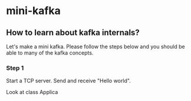 # mini-kafka

## How to learn about kafka internals?

Let's make a mini kafka. Please follow the steps below and you should be able to many of the kafka  concepts.

### Step 1

Start a TCP server. Send and receive "Hello world".

Look at class Applica